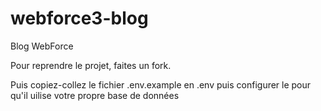 # webforce3-blog
Blog WebForce

Pour reprendre le projet, faites un fork.

Puis copiez-collez le fichier .env.example en .env puis configurer le pour qu'il uilise votre propre base de données
